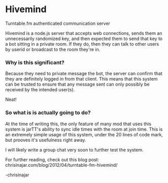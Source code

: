 # Hivemind
Turntable.fm authenticated communication server

Hivemind is a node.js server that accepts web connections, sends them an unnecessarily randomized key, and then expected them to send that key to a bot sitting in a private room. If they do, then they can talk to other users by userid or broadcast to the room they're in.

### Why is this significant?

Because they need to private message the bot, the server can confirm that they are definitely logged in from that client. This means that this system can be trusted to ensure that any message sent can only possibly be received by the intended user(s).

Neat!

### So what is is actually going to do?
At the time of writing this, the only feature of many mod that uses this system is jarTT's ability to sync idle times with the room at join time. This is an extremely simple usage of this system, under the 20 lines of code mark, but prooves it's usefulness right away.

I will likely write a group chat very soon to further test the system.

For further reading, check out this blog post: chrisinajar.com/blog/2012/04/turntable-fm-hivemind/

-chrisinajar
